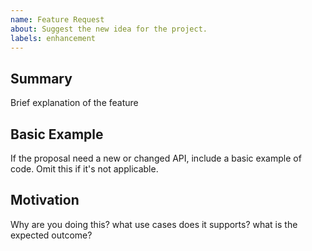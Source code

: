 ```yaml
---
name: Feature Request
about: Suggest the new idea for the project.
labels: enhancement
---
```


## Summary

Brief explanation of the feature

## Basic Example

If the proposal need a new or changed API, include a basic example
of code. Omit this if it's not applicable.

## Motivation

Why are you doing this? what use cases does it supports? what is the expected outcome?
